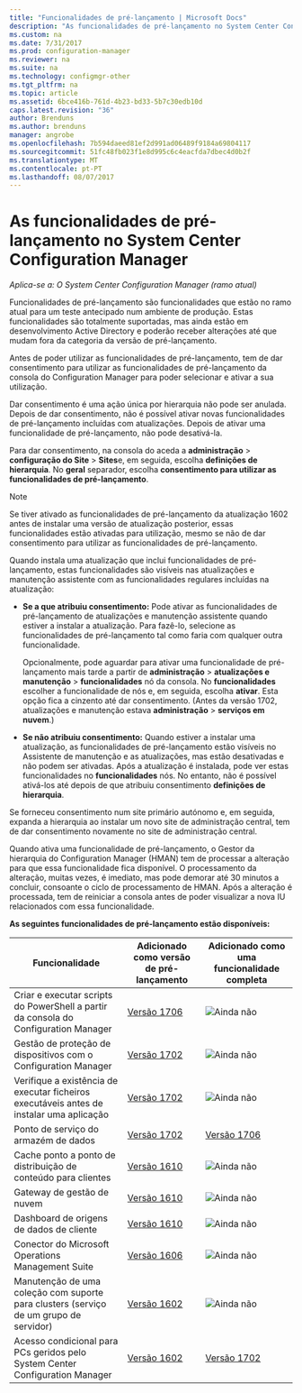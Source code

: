 ```yaml
---
title: "Funcionalidades de pré-lançamento | Microsoft Docs"
description: "As funcionalidades de pré-lançamento no System Center Configuration Manager"
ms.custom: na
ms.date: 7/31/2017
ms.prod: configuration-manager
ms.reviewer: na
ms.suite: na
ms.technology: configmgr-other
ms.tgt_pltfrm: na
ms.topic: article
ms.assetid: 6bce416b-761d-4b23-bd33-5b7c30edb10d
caps.latest.revision: "36"
author: Brenduns
ms.author: brenduns
manager: angrobe
ms.openlocfilehash: 7b594daeed81ef2d991ad06489f9184a69804117
ms.sourcegitcommit: 51fc48fb023f1e8d995c6c4eacfda7dbec4d0b2f
ms.translationtype: MT
ms.contentlocale: pt-PT
ms.lasthandoff: 08/07/2017
---
```

# <a name="pre-release-features-in-system-center-configuration-manager"></a>As funcionalidades de pré-lançamento no System Center Configuration Manager
*Aplica-se a: O System Center Configuration Manager (ramo atual)*

Funcionalidades de pré-lançamento são funcionalidades que estão no ramo atual para um teste antecipado num ambiente de produção. Estas funcionalidades são totalmente suportadas, mas ainda estão em desenvolvimento Active Directory e poderão receber alterações até que mudam fora da categoria da versão de pré-lançamento.

 Antes de poder utilizar as funcionalidades de pré-lançamento, tem de dar consentimento para utilizar as funcionalidades de pré-lançamento da consola do Configuration Manager para poder selecionar e ativar a sua utilização.  

Dar consentimento é uma ação única por hierarquia não pode ser anulada. Depois de dar consentimento, não é possível ativar novas funcionalidades de pré-lançamento incluídas com atualizações. Depois de ativar uma funcionalidade de pré-lançamento, não pode desativá-la.

Para dar consentimento, na consola do aceda a **administração** > **configuração do Site** > **Sites**e, em seguida, escolha **definições de hierarquia**. No **geral** separador, escolha **consentimento para utilizar as funcionalidades de pré-lançamento**.

 > [!NOTE]
 > Se tiver ativado as funcionalidades de pré-lançamento da atualização 1602 antes de instalar uma versão de atualização posterior, essas funcionalidades estão ativadas para utilização, mesmo se não de dar consentimento para utilizar as funcionalidades de pré-lançamento.

Quando instala uma atualização que inclui funcionalidades de pré-lançamento, estas funcionalidades são visíveis nas atualizações e manutenção assistente com as funcionalidades regulares incluídas na atualização:
  - **Se a que atribuiu consentimento:** Pode ativar as funcionalidades de pré-lançamento de atualizações e manutenção assistente quando estiver a instalar a atualização. Para fazê-lo, selecione as funcionalidades de pré-lançamento tal como faria com qualquer outra funcionalidade.     

    Opcionalmente, pode aguardar para ativar uma funcionalidade de pré-lançamento mais tarde a partir de **administração** > **atualizações e manutenção** > **funcionalidades** nó da consola. No **funcionalidades** escolher a funcionalidade de nós e, em seguida, escolha **ativar**. Esta opção fica a cinzento até dar consentimento. (Antes da versão 1702, atualizações e manutenção estava **administração** > **serviços em nuvem**.)
  -   **Se não atribuiu consentimento:** Quando estiver a instalar uma atualização, as funcionalidades de pré-lançamento estão visíveis no Assistente de manutenção e as atualizações, mas estão desativadas e não podem ser ativadas. Após a atualização é instalada, pode ver estas funcionalidades no **funcionalidades** nós. No entanto, não é possível ativá-los até depois de que atribuiu consentimento **definições de hierarquia**.

Se forneceu consentimento num site primário autónomo e, em seguida, expanda a hierarquia ao instalar um novo site de administração central, tem de dar consentimento novamente no site de administração central.

 Quando ativa uma funcionalidade de pré-lançamento, o Gestor da hierarquia do Configuration Manager (HMAN) tem de processar a alteração para que essa funcionalidade fica disponível. O processamento da alteração, muitas vezes, é imediato, mas pode demorar até 30 minutos a concluir, consoante o ciclo de processamento de HMAN. Após a alteração é processada, tem de reiniciar a consola antes de poder visualizar a nova IU relacionados com essa funcionalidade.

**As seguintes funcionalidades de pré-lançamento estão disponíveis:**

 |Funcionalidade          |Adicionado como versão de pré-lançamento | Adicionado como uma funcionalidade completa|  
|------------------|---------------------|---------------------|
| Criar e executar scripts do PowerShell a partir da consola do Configuration Manager |  [Versão 1706](/sccm/apps/deploy-use/create-deploy-scripts)|![Ainda não](media/83c5d168-8faf-4e8e-920b-528e3c43ffd4.gif)|
| Gestão de proteção de dispositivos com o Configuration Manager |  [Versão 1702](/sccm/protect/deploy-use/use-device-guard-with-configuration-manager)|![Ainda não](media/83c5d168-8faf-4e8e-920b-528e3c43ffd4.gif)|
| Verifique a existência de executar ficheiros executáveis antes de instalar uma aplicação  |   [Versão 1702](/sccm/apps/deploy-use/deploy-applications#how-to-check-for-running-executable-files-before-installing-an-application) |![Ainda não](media/83c5d168-8faf-4e8e-920b-528e3c43ffd4.gif)|
| Ponto de serviço do armazém de dados  |  [Versão 1702](/sccm/core/servers/manage/data-warehouse) |[Versão 1706](/sccm/core/servers/manage/data-warehouse)|
| Cache ponto a ponto de distribuição de conteúdo para clientes |  [Versão 1610](/sccm/core/plan-design/hierarchy/client-peer-cache) |![Ainda não](media/83c5d168-8faf-4e8e-920b-528e3c43ffd4.gif)|
| Gateway de gestão de nuvem |  [Versão 1610](/sccm/core/clients/manage/plan-cloud-management-gateway) |![Ainda não](media/83c5d168-8faf-4e8e-920b-528e3c43ffd4.gif)|
| Dashboard de origens de dados de cliente |  [Versão 1610](/sccm/core/servers/deploy/configure/monitor-content-you-have-distributed#client-data-sources-dashboard) |![Ainda não](media/83c5d168-8faf-4e8e-920b-528e3c43ffd4.gif)|
| Conector do Microsoft Operations Management Suite  | [Versão 1606](../../../core/clients/manage/sync-data-microsoft-operations-management-suite.md) |![Ainda não](media/83c5d168-8faf-4e8e-920b-528e3c43ffd4.gif)|
| Manutenção de uma coleção com suporte para clusters (serviço de um grupo de servidor)| [Versão 1602](../../../core/get-started/capabilities-in-technical-preview-1605.md#BKMK_ServerGroups)|![Ainda não](media/83c5d168-8faf-4e8e-920b-528e3c43ffd4.gif)|
|Acesso condicional para PCs geridos pelo System Center Configuration Manager | [Versão 1602](../../../protect/deploy-use/manage-access-to-o365-services-for-pcs-managed-by-sccm.md)     | [Versão 1702](/sccm/mdm/deploy-use/manage-access-to-services)                     |
